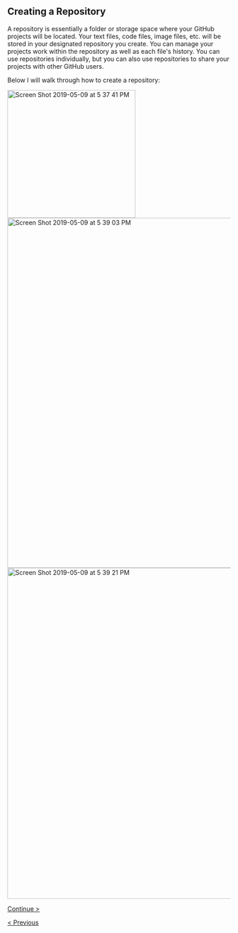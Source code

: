 ## Creating a Repository

A repository is essentially a folder or storage space where your GitHub projects will be located. Your text files, code files, image files, etc. will be stored in your designated repository you create. You can manage your projects work within the repository as well as each file's history. You can use repositories individually, but you can also use repositories to share your projects with other GitHub users. 

Below I will walk through how to create a repository:

<img width="289" alt="Screen Shot 2019-05-09 at 5 37 41 PM" src="https://user-images.githubusercontent.com/42652935/57491201-7c1af580-7281-11e9-859d-29854e5f3c3e.png">

<img width="791" alt="Screen Shot 2019-05-09 at 5 39 03 PM" src="https://user-images.githubusercontent.com/42652935/57491216-8806b780-7281-11e9-94a9-c2ea93f8d597.png">

<img width="748" alt="Screen Shot 2019-05-09 at 5 39 21 PM" src="https://user-images.githubusercontent.com/42652935/57491206-7fae7c80-7281-11e9-93f3-84454b249e42.png">

[Continue >](PushFileToRepository.md)

[< Previous](SetUp.md)
